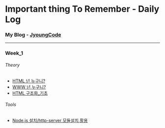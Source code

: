 # Important thing To Remember - Daily Log

### My Blog - [JyoungCode](http://jyoungcode.github.io/)
--------------------------------------------------------
### Week_1
###### Theory
- [HTML 넌 누구니?]()
- [WWW 넌 누구니?]()
- [HTML 구조화_기초]()

###### Tools
- [Node.js 설치/http-server 모듈설치,활용]()




